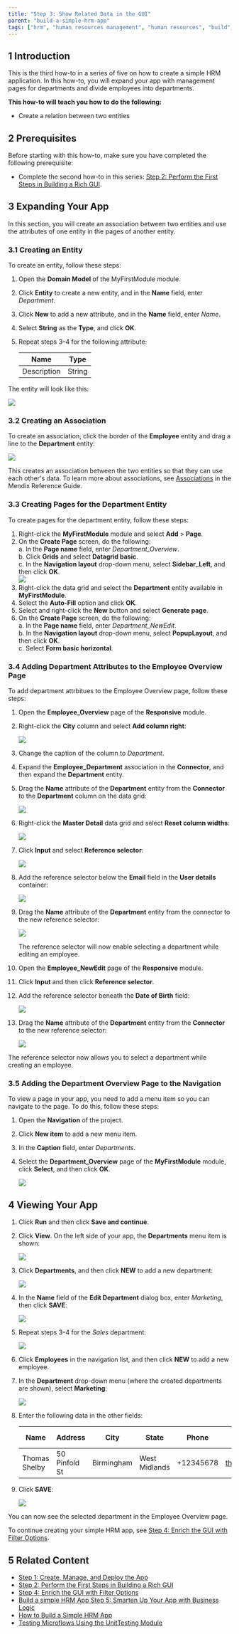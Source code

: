 ```yaml
---
title: "Step 3: Show Related Data in the GUI"
parent: "build-a-simple-hrm-app"
tags: ["hrm", "human resources management", "human resources", "build", "app", "developer portal", "entity", "entities"]
---
```


## 1 Introduction

This is the third how-to in a series of five on how to create a simple HRM application. In this how-to, you will expand your app with management pages for departments and divide employees into departments.

**This how-to will teach you how to do the following:**

* Create a relation between two entities

## 2 Prerequisites

Before starting with this how-to, make sure you have completed the following prerequisite:

* Complete the second how-to in this series: [Step 2: Perform the First Steps in Building a Rich GUI](build-a-simple-hrm-app-2-first-steps-in-building-a-rich-gui).

## 3 Expanding Your App

In this section, you will create an association between two entities and use the attributes of one entity in the pages of another entity.

### 3.1 Creating an Entity

To create an entity, follow these steps:

1. Open the **Domain Model** of the MyFirstModule module.
2. Click **Entity** to create a new entity, and in the **Name** field, enter *Department*.
3. Click **New** to add a new attribute, and in the **Name** field, enter *Name*.
4. Select **String** as the **Type**, and click **OK**.
5. Repeat steps 3–4 for the following attribute:

    Name | Type
    --- | ---
    Description | String

The entity will look like this:

![](attachments/build-a-simple-hrm-app/18580929.png)

### 3.2 Creating an Association

To create an association, click the border of the **Employee** entity and drag a line to the **Department** entity:

![](attachments/build-a-simple-hrm-app/18580928.png)

This creates an association between the two entities so that they can use each other's data. To learn more about associations, see [Associations](/refguide7/associations) in the Mendix Reference Guide.

### 3.3 Creating Pages for the Department Entity

To create pages for the department entity, follow these steps:

1. Right-click the **MyFirstModule** module and select **Add** > **Page**.
2. On the **Create Page** screen, do the following:<br>
    a. In the **Page name** field, enter *Department_Overview*.<br>
    b. Click **Grids** and select **Datagrid basic**.<br>
    c. In the **Navigation layout** drop-down menu, select **Sidebar_Left**, and then click **OK**.<br>
    ![](attachments/build-a-simple-hrm-app/18580927.png)
3. Right-click the data grid and select the **Department** entity available in **MyFirstModule**.
4. Select the **Auto-Fill** option and click **OK**.
5. Select and right-click the **New** button and select **Generate page**.
6. On the **Create Page** screen, do the following:<br>
    a. In the **Page name** field, enter *Department_NewEdit*.<br>
    b. In the **Navigation layout** drop-down menu, select **PopupLayout**, and then click **OK**.<br>
    c. Select **Form basic horizontal**.
    
### 3.4 Adding Department Attributes to the Employee Overview Page

To add department attrbitues to the Employee Overview page, follow these steps:

1. Open the **Employee_Overview** page of the **Responsive** module.
2. Right-click the **City** column and select **Add column right**:

    ![](attachments/build-a-simple-hrm-app/18580924.png)
    
3. Change the caption of the column to *Department*.
4. Expand the **Employee_Department** association in the **Connector**, and then expand the **Department** entity.
5. Drag the **Name** attribute of the **Department** entity from the **Connector** to the **Department** column on the data grid:

    ![](attachments/build-a-simple-hrm-app/18580923.png)
    
6. Right-click the **Master Detail** data grid and select **Reset column widths**:

    ![](attachments/build-a-simple-hrm-app/18580922.png)
    
7. Click **Input** and select **Reference selector**:

    ![](attachments/build-a-simple-hrm-app/18580921.png)
    
8. Add the reference selector below the **Email** field in the **User details** container:

    ![](attachments/build-a-simple-hrm-app/18580918.png)
    
9. Drag the **Name** attribute of the **Department** entity from the connector to the new reference selector:

    ![](attachments/build-a-simple-hrm-app/18580919.png)<br>

    The reference selector will now enable selecting a department while editing an employee.
    
10. Open the **Employee_NewEdit** page of the **Responsive** module.
11. Click **Input** and then click **Reference selector**.
12. Add the reference selector beneath the **Date of Birth** field:

    ![](attachments/build-a-simple-hrm-app/18580917.png)
    
13. Drag the **Name** attribute of the **Department** entity from the **Connector** to the new reference selector:

    ![](attachments/build-a-simple-hrm-app/18580916.png)

The reference selector now allows you to select a department while creating an employee.

### 3.5 Adding the Department Overview Page to the Navigation

To view a page in your app, you need to add a menu item so you can navigate to the page. To do this, follow these steps:

1. Open the **Navigation** of the project.
2. Click **New item** to add a new menu item.
3. In the **Caption** field, enter *Departments*.
4. Select the **Department_Overview** page of the **MyFirstModule** module, click **Select**, and then click **OK**.

    ![](attachments/build-a-simple-hrm-app/18580915.png)  

## 4 Viewing Your App

1. Click **Run** and then click **Save and continue**.
2. Click **View**. On the left side of your app, the **Departments** menu item is shown:

    ![](attachments/build-a-simple-hrm-app/18580914.png)
    
3. Click **Departments**, and then click **NEW** to add a new department:

    ![](attachments/build-a-simple-hrm-app/18580913.png)
    
4. In the **Name** field of the **Edit Department** dialog box, enter *Marketing*, then click **SAVE**:

    ![](attachments/build-a-simple-hrm-app/18580912.png)
    
5. Repeat steps 3–4 for the *Sales* department:

    ![](attachments/build-a-simple-hrm-app/18580911.png)
    
6. Click **Employees** in the navigation list, and then click **NEW** to add a new employee.
7. In the **Department** drop-down menu (where the created departments are shown), select **Marketing**:

    ![](attachments/build-a-simple-hrm-app/18580910.png)
    
8. Enter the following data in the other fields:

    Name | Address | City | State | Phone | Email | Date of birth
    --- | --- | --- | --- | --- | --- | ---
    Thomas Shelby | 50 Pinfold St | Birmingham | West Midlands | +12345678 | thomas@shelby.com | 5/25/1976
    
9. Click **SAVE**:

    ![](attachments/build-a-simple-hrm-app/18580909.png)
    
You can now see the selected department in the Employee Overview page.

To continue creating your simple HRM app, see [Step 4: Enrich the GUI with Filter Options](build-a-simple-hrm-app-4-enrich-the-gui-with-filter-options).

## 5 Related Content

* [Step 1: Create, Manage, and Deploy the App](build-a-simple-hrm-app-1-create-manage-and-deploy-the-app)
* [Step 2: Perform the First Steps in Building a Rich GUI](build-a-simple-hrm-app-2-first-steps-in-building-a-rich-gui)
* [Step 4: Enrich the GUI with Filter Options](build-a-simple-hrm-app-4-enrich-the-gui-with-filter-options)
* [Build a simple HRM App Step 5: Smarten Up Your App with Business Logic](build-a-simple-hrm-app-5-smarten-up-your-app-with-business-logic)
* [How to Build a Simple HRM App](build-a-simple-hrm-app)
* [Testing Microflows Using the UnitTesting Module](../testing/testing-microflows-using-the-unittesting-module)
